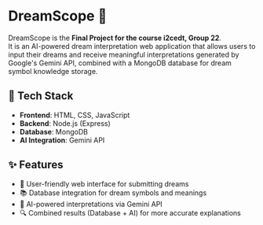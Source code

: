 # DreamScope 🌙  

DreamScope is the **Final Project for the course i2cedt, Group 22**.  
It is an AI-powered dream interpretation web application that allows users to input their dreams and receive meaningful interpretations generated by Google's Gemini API, combined with a MongoDB database for dream symbol knowledge storage.  

## 🚀 Tech Stack
- **Frontend**: HTML, CSS, JavaScript  
- **Backend**: Node.js (Express)  
- **Database**: MongoDB  
- **AI Integration**: Gemini API  

## ✨ Features
- 🌌 User-friendly web interface for submitting dreams  
- 📚 Database integration for dream symbols and meanings  
- 🤖 AI-powered interpretations via Gemini API  
- 🔍 Combined results (Database + AI) for more accurate explanations  
